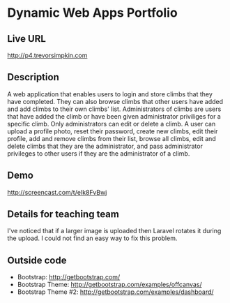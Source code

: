 # Dynamic Web Apps Portfolio

## Live URL
<http://p4.trevorsimpkin.com>

## Description
A web application that enables users to login and store climbs that they have completed. They can also browse climbs
that other users have added and add climbs to their own climbs' list. Administrators of climbs are users that have
added the climb or have been given administrator priviliges for a specific climb. Only administrators can edit or
delete a climb. A user can upload a profile photo, reset their password, create new climbs, edit their profile, add
and remove climbs from their list, browse all climbs, edit and delete climbs that they are the administrator, and pass
administrator privileges to other users if they are the administrator of a climb.

## Demo
http://screencast.com/t/eIk8FvBwj

## Details for teaching team
I've noticed that if a larger image is uploaded then Laravel rotates it during the upload. I could not find an easy way
to fix this problem.

## Outside code
* Bootstrap: http://getbootstrap.com/
* Bootstrap Theme: http://getbootstrap.com/examples/offcanvas/
* Bootstrap Theme #2: http://getbootstrap.com/examples/dashboard/